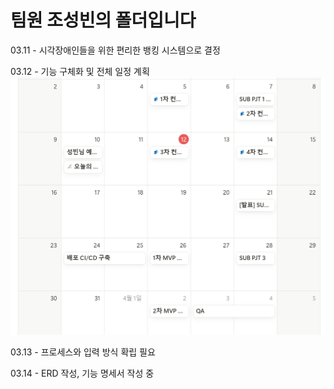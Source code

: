 # 팀원 조성빈의 폴더입니다

03.11 - 시각장애인들을 위한 편리한 뱅킹 시스템으로 결정

03.12 - 기능 구체화 및 전체 일정 계획
![alt text](image.png)

03.13 - 프로세스와 입력 방식 확립 필요

03.14 - ERD 작성, 기능 명세서 작성 중

